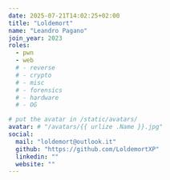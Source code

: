 ```yaml
---
date: 2025-07-21T14:02:25+02:00
title: "Loldemort"
name: "Leandro Pagano"
join_year: 2023
roles:
  - pwn
  - web
  # - reverse
  # - crypto
  # - misc
  # - forensics
  # - hardware
  # - OG

# put the avatar in /static/avatars/
avatar: # "/avatars/{{ urlize .Name }}.jpg"
social:
  mail: "loldemort@outlook.it"
  github: "https://github.com/LoldemortXP"
  linkedin: ""
  website: ""
---
```

